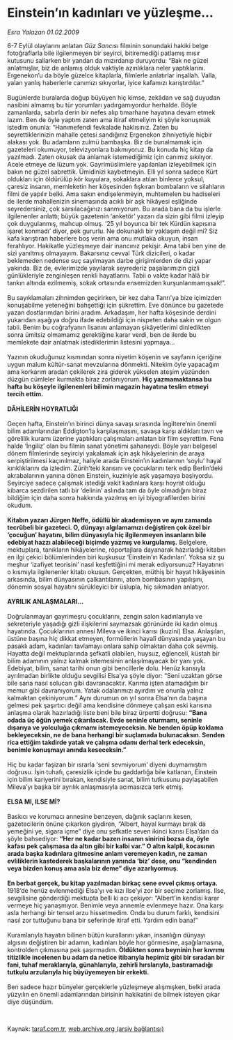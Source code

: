 # Einstein’ın kadınları ve yüzleşme...

*Esra Yalazan 01.02.2009*

<div class="taraf_structure_2col_1zq">
<div class="margen_n">



 <p>6-7 Eylül olaylarını anlatan <i>Güz Sancısı</i> filminin sonundaki hakiki belge fotoğraflarla bile ilgilenmeyen bir seyirci, bitiremediği patlamış mısır kutusunu sallarken bir yandan da mızırdanıp duruyordu: “Bak ne güzel anlatmışlar, biz de anlamış olduk vaktiyle azınlıklara neler yaptıklarını. Ergenekon’u da böyle güzelce kitaplarla, filmlerle anlatırlar inşallah. Valla, yalan yanlış haberlerle canımızı sıkıyorlar, iyice kafamızı karıştırdılar.” <br/><br/>Bugünlerde buralarda doğup büyüyen hiç kimse, zekâdan ve sağ duyudan nasibini almamış bu tür yorumları yadırgamıyordur herhalde. Böyle zamanlarda, sabırla derin bir nefes alıp tımarhane hayatına devam etmek lazım. Ben de öyle yaptım zaten ama itiraf etmeliyim ki şöyle konuşmak istedim onunla: “Hanımefendi fevkalade haklısınız. Zaten bu seyrettiklerinizin mahalle çetesi sandığınız Ergenekon zihniyetiyle hiçbir alakası yok. Bu adamların zulmü bambaşka. Biz de bunalmamak için gazeteleri okumuyor, televizyonlara bakmıyoruz. Bu konuda hiç kitap da yazılmadı. Zaten okusak da anlamak istemediğimiz için canımız sıkılıyor. Acele etmeye de lüzum yok. Gayrimüslimlere yapılanları izleyebilmek için bakın ne güzel sabrettik. Ümidinizi kaybetmeyin. Elli yıl sonra sadece Kürt oldukları için öldürülüp kör kuyulara, sokaklara atılan binlerce yoksul, çaresiz insanın, memleketin her köşesinden fışkıran bombaların ve silahların filmi de yapılır belki. Ama sakın endişelenmeyin, muhtemelen bu hadiseleri de ilerde mahallenizin sinemasında acıklı bir aşk hikâyesi eşliğinde seyredersiniz, çok sarsılacağınızı sanmıyorum. Bu arada bana da bu işlerle ilgilenenler anlattı; büyük gazetenin ‘anketör’ yazarı da sizin gibi filmi izleyip çok duygulanmış, mahcup olmuş. ‘25 yıl boyunca bir tek Kürdün kapısına işaret konmadı’ diyor, pek gururlu. Ne dokunaklı bir yaklaşım değil mi? Siz kafa karıştıran haberlere boş verin ama onu mutlaka okuyun, insan ferahlıyor. Hakikatle yüzleşmeye dair inancınız pekişir. Ama tabii ben yine de sizi yanıltmış olmayayım. Bakarsınız cevval Türk dizicileri, o kadar beklemeden nedense suç sayılmayan darbe girişimlerden de dizi yapar yakında. Biz de, evlerimizde yayılarak seyrederiz paşalarımızın gizli günlükleriyle zenginleşen renkli hayatlarını. Tabii o vakte kadar hâlâ bir tankın altında ezilmemiş, sokak ortasında ensemizden kurşunlanmamışsak!”. <br/><br/>Bu sayıklamaları zihnimden geçirirken, bir kez daha Tanrı’ya bize içimizden konuşabilme yeteneğini bahşettiği için şükrettim. Eve dönünce bu gazetede yazan dostlarımdan birini aradım. Arkadaşım, her hafta köşesinde derdini yukarıdan aşağıya doğru ifade edebildiği için nispeten daha sakin ve olgun tabii. Benim bu coğrafyanın lisanını anlamayan şikâyetlerimi dinledikten sonra ümitsiz olmamamız gerektiğine karar verdi, ben de ilerde bu memlekete dair anlatmak istediklerimin listesini yapmaya... <br/><br/>Yazının okuduğunuz kısmından sonra niyetim köşenin ve sayfanın içeriğine uygun malum kültür-sanat mevzularına dönmekti. Nitekim öyle yapacağım ama korkarım aradan çekilerek zira giderek yükselen ateşim yüzünden düzgün cümleler kurmakta biraz zorlanıyorum. <b>Hiç yazmamaktansa bu hafta bu köşeyle ilgilenenleri bilimin magazin hayatına teslim etmeyi tercih ettim.</b> <b><br/><br/>DÂHİLERİN HOYRATLIĞI</b> <br/><br/>Geçen hafta, Einstein’ın birinci dünya savaşı sırasında İngiltere’nin önemli bilim adamlarından Eddigton’la karşılaşmasını, savaşa karşı aldıkları tavrı ve görelilik kuramı üzerine yaptıkları çalışmaları anlatan bir film seyrettim. Fena halde ‘İngiliz’ olan bu filmin sanat yönetimi şahaneydi. Böyle yarı belgesel dönem filmlerinde seyirciyi yakalamak için aşk hikâyelerinin de araya serpiştirilmesi kaçınılmaz, haliyle arada Einstein’ın kadınlarının ‘soylu’ hayal kırıklıklarını da izledim. Zürih’teki karısını ve çocuklarını terk edip Berlin’deki akrabalarının yanına dönen Einstein, kuziniyle aşk yaşamaya başlıyordu. Seyirciye sadece çalışmak istediği vakit kadınlara karşı hoyrat olduğu kibarca sezdirilen tatlı bir ‘delinin’ aslında tam da öyle olmadığını biraz bildiğim için daha sonra hakkında yazılmış en iyi biyografilerden birini okudum. <b><br/><br/>Kitabın yazarı Jürgen Neffe, ödüllü bir akademisyen ve aynı zamanda tecrübeli bir gazeteci. O, dünyayı algılamamızı değiştiren çok özel bir ‘çocuğun’ hayatını, bilim dünyasıyla hiç ilgilenmeyen insanların bile edebiyat hazzı alabileceği biçimde yazmış ve kurgulamış.</b> Belgelere, mektuplara, tanıkların hikâyelerine, röportajlara dayanarak hazırladığı kitabın en ilgi çekici bölümlerinden biri kuşkusuz ‘Einstein’ın Kadınları’. Yoksa siz şu meşhur ‘izafiyet teorisini’ nasıl keşfettiğini mi merak ediyorsunuz? Hayatının o kısmıyla ilgilenenler kitabı okusun. Gerçekten, müthiş bir hayat hikâyesinin arkasında, bilim dünyasının çalkantılarını, atom bombasının yapılışını, dönemin sosyal hayatını sürükleyici bir üslupla, hiç sıkmadan anlatıyor. <b><br/><br/>AYRILIK ANLAŞMALARI...</b> <br/><br/>Doğrulanmayan gayrimeşru çocuklarını, zengin salon kadınlarıyla ve sekreteriyle yaşadığı gizli ilişkilerini saymazsak görünürde iki kadın olmuş hayatında. Çocuklarının annesi Mileva ve ikinci karısı (kuzini) Elsa. Anlaşılan, üstüne başına hiç dikkat etmeyen, formüllerin hayalî dünyasında yaşayan bu pasaklı adam, kadınları tavlamayı onlara sahip olmaktan daha çok sevmiş. Hayatta değil mektuplarında şefkatli olabilen, huysuz, eğlenceli, küstah bir bilim adamının yalnız kalmak istemesinin anlaşılmayacak bir yanı yok. Edebiyat, bilim, sanat tarihi onun gibi bencillerle dolu. Henüz karısıyla ayrılmadan birlikte olduğu sevgilisi Elsa’ya şöyle diyor: “Seni uzaktan görse bile sana nasıl solucan gibi davranacaktır. Karıma işten atamadığım bir memur gibi davranıyorum. Yatak odalarımızı ayırdım ve onunla yalnız kalmaktan çekiniyorum.” Aynı durumun on yıl sonra Elsa’nın da başına gelmesi pek şaşırtıcı değil ama kendisine dönmeye çalışan eski karısına anlaşma olarak hazırladığı liste beni bile biraz ürpertti doğrusu: <b>“Bana odada üç öğün yemek çıkarılacak. Evde seninle oturmamı, seninle dışarıya ve yolculuğa çıkmamı istemeyeceksin. Ne benden öpüp koklama bekleyeceksin, ne de bana herhangi bir suçlamada bulunacaksın. Senden rica ettiğim takdirde yatak ve çalışma odamı derhal terk edeceksin, benimle konuşmayı anında keseceksin.”</b> <br/><br/>Hiç bu kadar faşizan bir ısrarla ‘seni sevmiyorum’ diyeni duymamıştım doğrusu. İşin tuhafı, çaresizlik içinde bu gaddarlığa bile katlanan, Einstein için bilim kariyerini bırakan, kendisiyle sanat, bilim tutkusunu paylaşabilen Mileva’yı başka bir ayrılık anlaşmasıyla acımasızca terk etmiş. <b><br/><br/>ELSA MI, ILSE Mİ?</b> <br/><br/>Baskıcı ve korumacı annesine benzeyen, dağınık saçlarını kesen, gazetecilerin önüne çıkarken giydiren, “Albert, hayal kurmayı bırak da yemeğini ye, sigara içme” diye onu şefkatle seven ikinci karısı Elsa’dan da şöyle bahsediyor: <b>“Her ne kadar bazen insanın sinirini bozsa da, öyle kafası pek çalışmasa da altın gibi bir kalbi var.” O altın kalpli, kocasının arada başka kadınlara gitmesine anlam veremeyen kadın, ne zaman evliliklerin kastederek başkalarının yanında ‘biz’ dese, onu “kendinden veya bizden konuş ama asla biz deme” diye azarlıyormuş. <br/><br/>En berbat gerçek, bu kitap yazılmadan birkaç sene evvel çıkmış ortaya.</b> 1918’de henüz evlenmediği Elsa’yı ve kızı Ilse’yi zor bir seçime zorlamış. Ilse, sevgilisine gönderdiği mektupta belli ki acı çekiyor: “Albert’in kendisi karar vermeye hiç yanaşmıyor. Benimle veya annemle evlenmeye hazır. Ona karşı asla herhangi bir tensel arzu hissetmedim. Onda bu durum farklı, kendisini nasıl zor tuttuğunu bana bir seferinde itiraf etti. Yardım edin bana!” <br/><br/>Kuramlarıyla hayatın bilinen bütün kurallarını yıkan, insanlığın dünyayı algısını değiştiren bir adamın, kadınları böyle hor görmesine, aşağılamasına, kontrolden çıkmasına pek şaşırmadım. <b>Öldükten sonra beyninin her kıvrımı titizlikle incelenen bu adam da netice itibarıyla hepimiz gibi bir sıradan bir fani, tuhaf meraklarıyla, günahlarıyla, zehirli hırslarıyla, bastıramadığı tutkulu arzularıyla hiç büyüyemeyen bir erkekti.</b> <br/><br/>Ben sadece hazır bünyeler gerçeklerle yüzleşmeye alışmışken, belki arada yüzyılın en önemli adamlarından birisinin hakikatini de bilmek isteyen çıkar diye düşündüm.</p>

<br/>


<div id="taraf_not">
</div>

</div>


</div>

Kaynak: [taraf.com.tr](http://www.taraf.com.tr:80/makale/3823.htm), [web.archive.org (arşiv bağlantısı)](http://web.archive.org/web/20090414175004/http://www.taraf.com.tr:80/makale/3823.htm)
